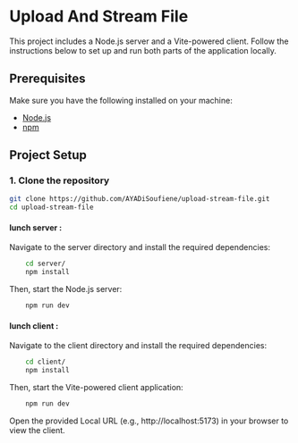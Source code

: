 # Upload And Stream File

This project includes a Node.js server and a Vite-powered client. Follow the instructions below to set up and run both parts of the application locally.

## Prerequisites

Make sure you have the following installed on your machine:

- [Node.js](https://nodejs.org/)
- [npm](https://www.npmjs.com/)

## Project Setup

### 1. Clone the repository

```bash
git clone https://github.com/AYADiSoufiene/upload-stream-file.git
cd upload-stream-file

```

#### lunch server :

Navigate to the server directory and install the required dependencies:

```bash
    cd server/
    npm install
```

Then, start the Node.js server:
```bash    
    npm run dev
```

#### lunch client :

Navigate to the client directory and install the required dependencies:

```bash
    cd client/
    npm install
```

Then, start the Vite-powered client application:
```bash    
    npm run dev
```


Open the provided Local URL (e.g., http://localhost:5173) in your browser to view the client.
